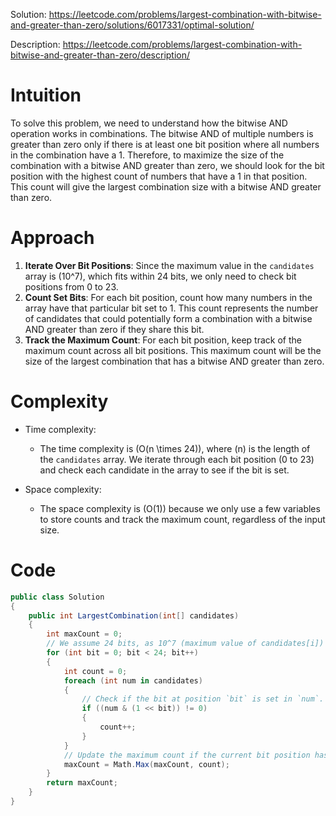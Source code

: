 Solution: https://leetcode.com/problems/largest-combination-with-bitwise-and-greater-than-zero/solutions/6017331/optimal-solution/

Description: https://leetcode.com/problems/largest-combination-with-bitwise-and-greater-than-zero/description/

# Intuition
To solve this problem, we need to understand how the bitwise AND operation works in combinations. The bitwise AND of multiple numbers is greater than zero only if there is at least one bit position where all numbers in the combination have a 1. Therefore, to maximize the size of the combination with a bitwise AND greater than zero, we should look for the bit position with the highest count of numbers that have a 1 in that position. This count will give the largest combination size with a bitwise AND greater than zero.

# Approach
1. **Iterate Over Bit Positions**: Since the maximum value in the `candidates` array is \(10^7\), which fits within 24 bits, we only need to check bit positions from 0 to 23.
2. **Count Set Bits**: For each bit position, count how many numbers in the array have that particular bit set to 1. This count represents the number of candidates that could potentially form a combination with a bitwise AND greater than zero if they share this bit.
3. **Track the Maximum Count**: For each bit position, keep track of the maximum count across all bit positions. This maximum count will be the size of the largest combination that has a bitwise AND greater than zero.

# Complexity
- Time complexity:
  - The time complexity is \(O(n \times 24)\), where \(n\) is the length of the `candidates` array. We iterate through each bit position (0 to 23) and check each candidate in the array to see if the bit is set.

- Space complexity:
  - The space complexity is \(O(1)\) because we only use a few variables to store counts and track the maximum count, regardless of the input size.


# Code
```csharp []
public class Solution
{
    public int LargestCombination(int[] candidates)
    {
        int maxCount = 0;
        // We assume 24 bits, as 10^7 (maximum value of candidates[i]) can fit within 24 bits.
        for (int bit = 0; bit < 24; bit++)
        {
            int count = 0;
            foreach (int num in candidates)
            {
                // Check if the bit at position `bit` is set in `num`.
                if ((num & (1 << bit)) != 0)
                {
                    count++;
                }
            }
            // Update the maximum count if the current bit position has a higher count.
            maxCount = Math.Max(maxCount, count);
        }
        return maxCount;
    }
}

```
